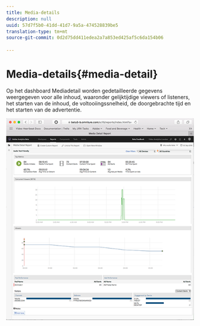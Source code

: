 ```yaml
---
title: Media-details
description: null
uuid: 57d7f5b0-41dd-41d7-9a5a-474528839be5
translation-type: tm+mt
source-git-commit: 0d2d75dd411edea2a7a853ed425af5c6da154b06

---
```



# Media-details{#media-detail}

Op het dashboard Mediadetail worden gedetailleerde gegevens weergegeven voor alle inhoud, waaronder gelijktijdige viewers of listeners, het starten van de inhoud, de voltooiingssnelheid, de doorgebrachte tijd en het starten van de advertentie.

![](assets/media_detail.png)

